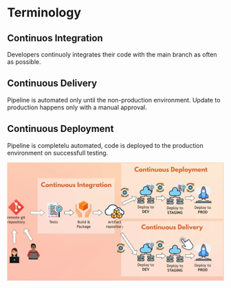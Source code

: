 # Terminology
## Continuos Integration
Developers continuoly integrates their code with the main branch as often as possible.

## Continuous Delivery
Pipeline is automated only until the non-production environment.
Update to production happens only with a manual approval.

## Continuous Deployment
Pipeline is completelu automated, code is deployed to the production environment on successfull testing.

![](Pasted%20image%2020230519205430.png)

